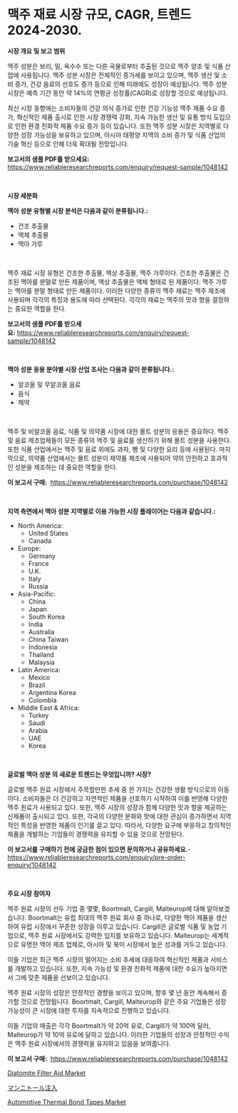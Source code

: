 <p><h1>맥주 재료 시장 규모, CAGR, 트렌드 2024-2030.</h1></p><p><strong>시장 개요 및 보고 범위</strong></p>
<p><p>맥주 성분은 보리, 밀, 옥수수 또는 다른 곡물로부터 추출된 것으로 맥주 양조 및 식품 산업에 사용됩니다. 맥주 성분 시장은 전체적인 증가세를 보이고 있으며, 맥주 생산 및 소비 증가, 건강 음료의 선호도 증가 등으로 인해 미래에도 성장이 예상됩니다. 맥주 성분 시장은 예측 기간 동안 약 14%의 연평균 성장률(CAGR)로 성장할 것으로 예상됩니다.</p><p>최신 시장 동향에는 소비자들의 건강 의식 증가로 인한 건강 기능성 맥주 제품 수요 증가, 혁신적인 제품 출시로 인한 시장 경쟁력 강화, 지속 가능한 생산 및 유통 방식 도입으로 인한 환경 친화적 제품 수요 증가 등이 있습니다. 또한 맥주 성분 시장은 지역별로 다양한 성장 가능성을 보유하고 있으며, 아시아 태평양 지역의 소비 증가 및 식품 산업의 기술 혁신 등으로 인해 더욱 확대될 전망입니다.</p></p>
<p><strong>보고서의 샘플 PDF를 받으세요:</strong> <a href="https://www.reliableresearchreports.com/enquiry/request-sample/1048142">https://www.reliableresearchreports.com/enquiry/request-sample/1048142</a></p>
<p>&nbsp;</p>
<p><strong>시장 세분화</strong></p>
<p><strong>맥아 성분 유형별 시장 분석은 다음과 같이 분류됩니다.:</strong></p>
<p><ul><li>건조 추출물</li><li>액체 추출물</li><li>맥아 가루</li></ul></p>
<p>&nbsp;</p>
<p><p>맥주 재료 시장 유형은 건조한 추출물, 액상 추출물, 맥주 가루이다. 건조한 추출물은 건조된 맥아를 분말로 만든 제품이며, 액상 추출물은 액체 형태로 된 제품이다. 맥주 가루는 맥아를 분말 형태로 만든 제품이다. 이러한 다양한 종류의 맥주 재료는 맥주 제조에 사용되며 각각의 특징과 용도에 따라 선택된다. 각각의 재료는 맥주의 맛과 향을 결정하는 중요한 역할을 한다.</p></p>
<p><strong>보고서의 샘플 PDF를 받으세요:</strong>&nbsp;<a href="https://www.reliableresearchreports.com/enquiry/request-sample/1048142">https://www.reliableresearchreports.com/enquiry/request-sample/1048142</a></p>
<p>&nbsp;</p>
<p><strong> 맥아 성분 응용 분야별 시장 산업 조사는 다음과 같이 분류됩니다.:</strong></p>
<p><ul><li>알코올 및 무알코올 음료</li><li>음식</li><li>제약</li></ul></p>
<p>&nbsp;</p>
<p><p>맥주 및 비알코올 음료, 식품 및 의약품 시장에 대한 몰트 성분의 응용은 중요하다. 맥주 및 음료 제조업체들이 모든 종류의 맥주 및 음료를 생산하기 위해 몰트 성분을 사용한다. 또한 식품 산업에서는 맥주 및 음료 외에도 과자, 빵 및 다양한 요리 등에 사용된다. 마지막으로, 의약품 산업에서는 몰트 성분이 제약품 제조에 사용되어 약의 안전하고 효과적인 성분을 제조하는 데 중요한 역할을 한다.</p></p>
<p><strong>이 보고서 구매:</strong>&nbsp; <a href="https://www.reliableresearchreports.com/purchase/1048142">https://www.reliableresearchreports.com/purchase/1048142</a></p>
<p>&nbsp;</p>
<p><strong>지역 측면에서 맥아 성분 지역별로 이용 가능한 시장 플레이어는 다음과 같습니다.:</strong></p>
<p><ul>
    <li>
        North America:
        <ul>
            <li>United States</li>
            <li>Canada</li>
        </ul>
    </li>
    <li>
        Europe:
        <ul>
            <li>Germany</li>
            <li>France</li>
            <li>U.K.</li>
            <li>Italy</li>
            <li>Russia</li>
        </ul>
    </li>
    <li>
        Asia-Pacific:
        <ul>
            <li>China</li>
            <li>Japan</li>
            <li>South Korea</li>
            <li>India</li>
            <li>Australia</li>
            <li>China Taiwan</li>
            <li>Indonesia</li>
            <li>Thailand</li>
            <li>Malaysia</li>
        </ul>
    </li>
    <li>
        Latin America:
        <ul>
            <li>Mexico</li>
            <li>Brazil</li>
            <li>Argentina Korea</li>
            <li>Colombia</li>
        </ul>
    </li>
    <li>
        Middle East & Africa:
        <ul>
            <li>Turkey</li>
            <li>Saudi</li>
            <li>Arabia</li>
            <li>UAE</li>
            <li>Korea</li>
        </ul>
    </li>
    </ul></p>
<p>&nbsp;</p>
<p><strong>글로벌 맥아 성분 의 새로운 트렌드는 무엇입니까? 시장?</strong></p>
<p><p>글로벌 맥주 원료 시장에서 주목할만한 추세 중 한 가지는 건강한 생활 방식으로의 이동이다. 소비자들은 더 건강하고 자연적인 제품을 선호하기 시작하여 이를 반영해 다양한 맥주 원료가 사용되고 있다. 또한, 맥주 시장의 성장과 함께 다양한 맛과 향을 제공하는 신제품이 출시되고 있다. 또한, 각국의 다양한 문화와 맛에 대한 관심이 증가하면서 지역적인 특성을 반영한 제품이 인기를 끌고 있다. 따라서, 다양한 요구에 부응하고 창의적인 제품을 개발하는 기업들이 경쟁력을 유지할 수 있을 것으로 전망된다.</p></p>
<p><strong>이 보고서를 구매하기 전에 궁금한 점이 있으면 문의하거나 공유하세요.</strong>- <a href="https://www.reliableresearchreports.com/enquiry/pre-order-enquiry/1048142">https://www.reliableresearchreports.com/enquiry/pre-order-enquiry/1048142</a></p>
<p>&nbsp;</p>
<p><strong>주요 시장 참여자</strong></p>
<p><p>맥주 원료 시장의 선두 기업 중 몇몇, Boortmalt, Cargill, Malteurop에 대해 알아보겠습니다. Boortmalt는 유럽 최대의 맥주 원료 회사 중 하나로, 다양한 맥아 제품을 생산하여 유럽 시장에서 꾸준한 성장을 이루고 있습니다. Cargill은 글로벌 식품 및 농업 기업으로, 맥주 원료 시장에서도 강력한 입지를 보유하고 있습니다. Malteurop는 세계적으로 유명한 맥아 제조 업체로, 아시아 및 북미 시장에서 높은 성과를 거두고 있습니다.</p><p>이들 기업은 최근 맥주 시장의 떨어지는 소비 추세에 대응하여 혁신적인 제품과 서비스를 개발하고 있습니다. 또한, 지속 가능성 및 환경 친화적 제품에 대한 수요가 높아지면서 그에 맞춘 제품을 선보이고 있습니다.</p><p>맥주 원료 시장의 성장은 안정적인 경향을 보이고 있으며, 향후 몇 년 동안 계속해서 증가할 것으로 전망됩니다. Boortmalt, Cargill, Malteurop와 같은 주요 기업들은 성장 가능성이 큰 시장에 대한 투자를 지속적으로 진행하고 있습니다.</p><p>이들 기업의 매출은 각각 Boortmalt가 약 20억 유로, Cargill가 약 100억 달러, Malteurop가 약 10억 유로에 달하고 있습니다. 이러한 기업들의 성장과 안정적인 수익은 맥주 원료 시장에서의 경쟁력을 유지하고 있음을 보여줍니다.</p></p>
<p><strong>이 보고서 구매:</strong>&nbsp;&nbsp;<a href="https://www.reliableresearchreports.com/purchase/1048142">https://www.reliableresearchreports.com/purchase/1048142</a></p>
<p><p><a href="https://changeable-paste-463.notion.site/Diatomite-Filter-Aid-Market-Size-Growth-and-Forecast-from-2024-2031-1d4856a02250412b8748d814defc9573">Diatomite Filter Aid Market</a></p><p><a href="https://medium.com/@nicholas.ellison0076890/%E3%83%9E%E3%83%B3%E3%83%8B%E3%83%88%E3%83%BC%E3%83%AB%E6%B3%A8%E5%B0%84%E5%B8%82%E5%A0%B4%E3%81%AE%E8%A6%8F%E6%A8%A1-%E5%B8%82%E5%A0%B4%E5%B1%95%E6%9C%9B%E3%81%8A%E3%82%88%E3%81%B3%E5%B8%82%E5%A0%B4%E4%BA%88%E6%B8%AC-2024%E5%B9%B4%E3%81%8B%E3%82%892031%E5%B9%B4-5f739f456cca">マンニトール注入</a></p><p><a href="https://fuschia-pecorino-a6d.notion.site/Automotive-Thermal-Bond-Tapes-Market-Offer-Valuable-Insights-into-Market-Size-Market-Share-Market--d2cc5237f9d74f759feaa221599ca95b">Automotive Thermal Bond Tapes Market</a></p></p>
